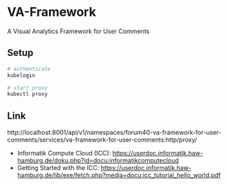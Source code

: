 # VA-Framework

A Visual Analytics Framework for User Comments 

## Setup
``` bash
# authenticate
kubelogin

# start proxy
kubectl proxy
```

## Link
http://localhost:8001/api/v1/namespaces/forum40-va-framework-for-user-comments/services/va-framework-for-user-comments:http/proxy/ 


* Informatik Compute Cloud (ICC): https://userdoc.informatik.haw-hamburg.de/doku.php?id=docu:informatikcomputecloud
* Getting Started with the ICC: https://userdoc.informatik.haw-hamburg.de/lib/exe/fetch.php?media=docu:icc_tutorial_hello_world.pdf